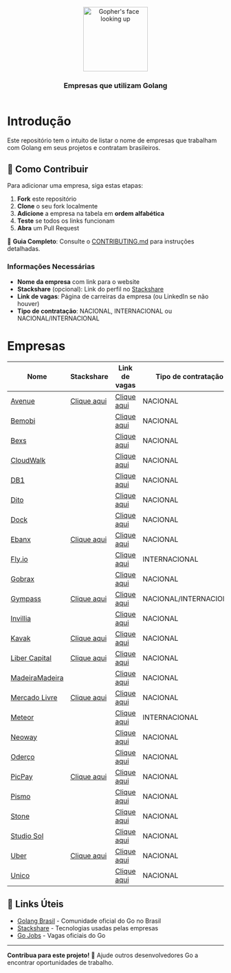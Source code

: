 <header>
    <p align="center">
        <img width="150" src="doc/images/gopher-face.png" alt="Gopher's face looking up" />
    </p>
    <h3 align="center">Empresas que utilizam Golang</h3>
</header>

# Introdução

Este repositório tem o intuito de listar o nome de empresas que trabalham com Golang em seus projetos e contratam brasileiros. 

## 🚀 Como Contribuir

Para adicionar uma empresa, siga estas etapas:

1. **Fork** este repositório
2. **Clone** o seu fork localmente
3. **Adicione** a empresa na tabela em **ordem alfabética**
4. **Teste** se todos os links funcionam
5. **Abra** um Pull Request

📖 **Guia Completo**: Consulte o [CONTRIBUTING.md](./CONTRIBUTING.md) para instruções detalhadas.

### Informações Necessárias

- **Nome da empresa** com link para o website
- **Stackshare** (opcional): Link do perfil no [Stackshare](https://stackshare.io)
- **Link de vagas**: Página de carreiras da empresa (ou LinkedIn se não houver)
- **Tipo de contratação**: NACIONAL, INTERNACIONAL ou NACIONAL/INTERNACIONAL


# Empresas

| Nome                                                                       | Stackshare                                                                   | Link de vagas                                                                           | Tipo de contratação   |
|----------------------------------------------------------------------------|------------------------------------------------------------------------------|-----------------------------------------------------------------------------------------|-----------------------|
| [Avenue](https://avenue.us)                                                | [Clique aqui](https://stackshare.io/avenue-securities/avenue-securities)     | [Clique aqui](https://avenue.gupy.io)                                                   | NACIONAL              |
| [Bemobi](https://www.bemobi.com)                                           |                                                                              | [Clique aqui](https://bemobi.gupy.io)                                                   | NACIONAL              |
| [Bexs](https://www.bexs.com.br)                                            |                                                                              | [Clique aqui](https://bexs.gupy.io)                                                     | NACIONAL              |
| [CloudWalk](https://cloudwalk.io)                                          |                                                                              | [Clique aqui](https://jobs.lever.co/cloudwalk)                                          | NACIONAL              |
| [DB1](https://www.db1.com.br)                                              |                                                                              | [Clique aqui](https://jobs.kenoby.com/db1-global-software-vagas)                        | NACIONAL              |
| [Dito](https://www.dito.com.br/)                                           |                                                                              | [Clique aqui](https://carreiras.dito.com.br)                                            | NACIONAL              |
| [Dock](https://dock.tech)                                                  |                                                                              | [Clique aqui](https://dock.gupy.io)                                                     | NACIONAL              |
| [Ebanx](https://www.ebanx.com/br)                                          | [Clique aqui](https://stackshare.io/ebanx/ebanx)                             | [Clique aqui](https://boards.greenhouse.io/ebanx)                                       | NACIONAL              |
| [Fly.io](https://fly.io)                                                   |                                                                              | [Clique aqui](https://fly.io/jobs/)                                                     | INTERNACIONAL         |
| [Gobrax](https://gobrax.com.br)                                            |                                                                              | [Clique aqui](https://www.linkedin.com/company/gobrax/jobs)                             | NACIONAL              |
| [Gympass](https://gobrax.com.br)                                           | [Clique aqui](https://stackshare.io/gympass/gympass)                         | [Clique aqui](https://gympass.com/careers)                                              | NACIONAL/INTERNACIONAL|
| [Invillia](https://invillia.ai)                                            |                                                                              | [Clique aqui](https://invillia.ai/careers/)                                             | NACIONAL              |
| [Kavak](https://kavak.com)                                                 | [Clique aqui](https://stackshare.io/kavak/kavak)                             | [Clique aqui](https://www.kavak.com/br/carreiras)                                       | NACIONAL              |
| [Liber Capital](https://libercapital.com.br/)                              | [Clique aqui](https://stackshare.io/liber-capital/tech)                      | [Clique aqui](https://libercapital.gupy.io/)                                            | NACIONAL              |
| [MadeiraMadeira](https://www.madeiramadeira.com.br/)                       |                                                                              | [Clique aqui](https://careers-madeiramadeira.icims.com/jobs/)                           | NACIONAL              |
| [Mercado Livre](https://mercadolivre.com.br)                               | [Clique aqui](https://stackshare.io/mercadolibre/mercadolibre )              | [Clique aqui](https://mercadolibre.eightfold.ai/careers)                                | NACIONAL              |
| [Meteor](https://meteor.com)                                               |                                                                              | [Clique aqui](https://lp.meteor.com/company/careers)                                    | INTERNACIONAL         | 
| [Neoway](https://www.neoway.com.br/)                                       |                                                                              | [Clique aqui](https://timeneoway.gupy.io/)                                              | NACIONAL              |
| [Oderço](https://www.oderco.com.br)                                        |                                                                              | [Clique aqui](https://oderco.rhgestor.com.br/vagas)                                     | NACIONAL              |
| [PicPay](https://picpay.com)                                               | [Clique aqui](https://stackshare.io/picpay/picpay)                           | [Clique aqui](https://picpay.com/oportunidades-de-emprego-e-carreiras/central-de-vagas) | NACIONAL              |
| [Pismo](https://www.pismo.io)                                              |                                                                              | [Clique aqui](https://boards.greenhouse.io/pismo)                                       | NACIONAL              |
| [Stone](https://www.stone.com.br)                                          |                                                                              | [Clique aqui](https://trabalheconosco.vagas.com.br/stone/oportunidades)                 | NACIONAL              |
| [Studio Sol](https://www.studiosol.com.br/)                                |                                                                              | [Clique aqui](https://studiosol.gupy.io)                                                | NACIONAL              |
| [Uber](https://www.uber.com/br/pt-br)                                      | [Clique aqui](https://stackshare.io/uber-technologies/uber)                  | [Clique aqui](https://www.uber.com/us/en/careers/list)                                  | NACIONAL              |
| [Unico](https://unico.io)                                                  |                                                                              | [Clique aqui](https://jobs.lever.co/unico)                                              | NACIONAL              |


## 🔗 Links Úteis

- [Golang Brasil](https://golang.org.br/) - Comunidade oficial do Go no Brasil
- [Stackshare](https://stackshare.io) - Tecnologias usadas pelas empresas
- [Go Jobs](https://golang.org/s/golang-jobs) - Vagas oficiais do Go

---

**Contribua para este projeto!** 🚀 Ajude outros desenvolvedores Go a encontrar oportunidades de trabalho.
